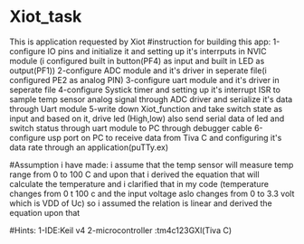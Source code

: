 # Xiot_task
This is application requested by Xiot
#instruction for building this app:
1-configure IO pins and initialize it and setting up it's interrputs in NVIC module (i configured built in button(PF4) as input and built in LED as output(PF1))
2-configure ADC module and it's driver in seperate file(i configured PE2 as analog PIN) 
3-configure uart module and it's driver in seperate file 
4-configure Systick timer and setting up it's interrupt ISR to sample temp sensor analog signal through ADC driver and serialize it's data through Uart module 
5-write down Xiot_function and take switch state as input and based on it, drive led (High,low) also send serial data of led and switch status through uart module to PC through debugger cable 
6-configure usp port on PC to receive data from Tiva C and configuring it's data rate through an application(puTTy.ex)

#Assumption i have made: 
i assume that the temp sensor will measure temp range from 0 to 100 C and upon that i derived the equation that will calculate the temperature and i clarified that in my code (temperature changes from 0 t 100 c and the input voltage aslo changes from 0 to 3.3 volt which is VDD of Uc) so i assumed the relation is linear and derived the equation upon that

#Hints:
1-IDE:Keil v4
2-microcontroller :tm4c123GXl(Tiva C)
